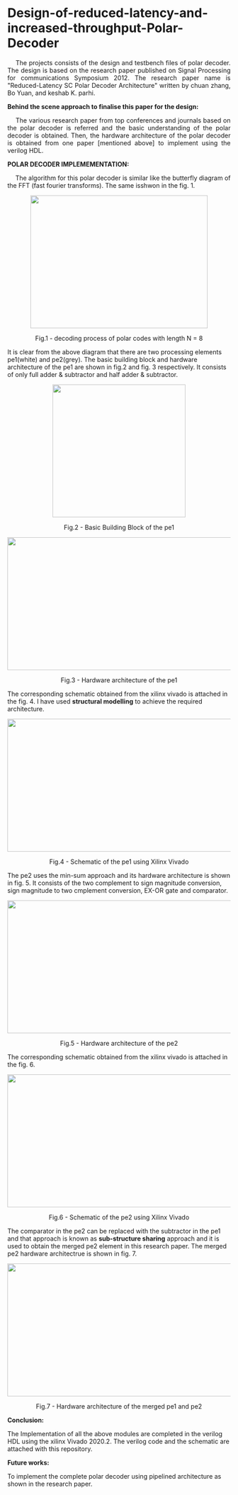 # Design-of-reduced-latency-and-increased-throughput-Polar-Decoder
<p align="justify"> &emsp; The projects consists of the design and testbench files of polar decoder. The design is based on the research paper published on Signal Processing for communications Symposium 2012. The research paper name is "Reduced-Latency SC Polar Decoder Architecture" written by chuan zhang, Bo Yuan, and keshab K. parhi. </p>

**Behind the scene approach to finalise this paper for the design:** 
<p align="justify"> &emsp; The various research paper from top conferences and journals based on the polar decoder is referred and the basic understanding of the polar decoder is obtained. Then, the hardware architecture of the polar decoder is obtained from one paper [mentioned above] to implement using the verilog HDL. </p>

**POLAR DECODER IMPLEMEMENTATION:**
<p align="justify"> &emsp; The algorithm for this polar decoder is similar like the butterfly diagram of the FFT (fast fourier transforms). The same isshwon in the fig. 1.
  
<p align="center">
<img src="https://user-images.githubusercontent.com/73669849/232680548-e9e87ef6-5de2-49c7-a1f3-577ccee59743.png" width="400" height="300">
</p>
<p align = "center">
Fig.1 - decoding process of polar codes with length N = 8
</p>

It is clear from the above diagram that there are two processing elements pe1(white) and pe2(grey). The basic building block and hardware architecture of the pe1 are shown in fig.2 and fig. 3 respectively. It consists of only full adder & subtractor and half adder & subtractor.

<p align="center">
<img src="https://user-images.githubusercontent.com/73669849/232682120-82e57154-9f15-44a4-a9bb-9be54c17010f.png" width="300" height="300">
</p>
<p align = "center">
Fig.2 - Basic Building Block of the pe1
</p>

<p align="center">
<img src="https://user-images.githubusercontent.com/73669849/232682643-e8ff888b-3ac0-4137-a479-0b7397751c93.png" width="600" height="300">
</p>
<p align = "center">
Fig.3 - Hardware architecture of the pe1
</p>

The corresponding schematic obtained from the xilinx vivado is attached in the fig. 4. I have used **structural modelling** to achieve the required architecture.

<p align="center">
<img src="https://user-images.githubusercontent.com/73669849/232690066-a691e641-3c87-41f4-8f15-7cf19d5b487e.png" width="600" height="300">
</p>
<p align = "center">
Fig.4 - Schematic of the pe1 using Xilinx Vivado
</p>


The pe2 uses the min-sum approach and its hardware architecture is shown in fig. 5. It consists of the two complement to sign magnitude conversion, sign magnitude to two cmplement conversion, EX-OR gate and comparator.

<p align="center">
<img src="https://user-images.githubusercontent.com/73669849/232683862-0e1d7828-f2c5-4fcf-82b4-aa6bd37c9528.png" width="600" height="300">
</p>
<p align = "center">
Fig.5 - Hardware architecture of the pe2
</p>

The corresponding schematic obtained from the xilinx vivado is attached in the fig. 6.

<p align="center">
<img src="https://user-images.githubusercontent.com/73669849/232690592-4b568e88-216d-477d-855f-e3dd0d16b461.png" width="600" height="300">
</p>
<p align = "center">
Fig.6 - Schematic of the pe2 using Xilinx Vivado
</p>


The comparator in the pe2 can be replaced with the subtractor in the pe1 and that approach is known as **sub-structure sharing** approach and it is used to obtain the merged pe2 element in this research paper. The merged pe2 hardware architectrue is shown in fig. 7.

<p align="center">
<img src="https://user-images.githubusercontent.com/73669849/232685196-399ab8bf-2f94-44c6-a8f6-0114ab7a1f52.png" width="600" height="300">
</p>
<p align = "center">
Fig.7 - Hardware architecture of the merged pe1 and pe2
</p>

**Conclusion:**

The Implementation of all the above modules are completed in the verilog HDL using the xilinx Vivado 2020.2. The verilog code and the schematic are attached with this repository.

**Future works:**

To implement the complete polar decoder using pipelined architecture as shown in the research paper.


